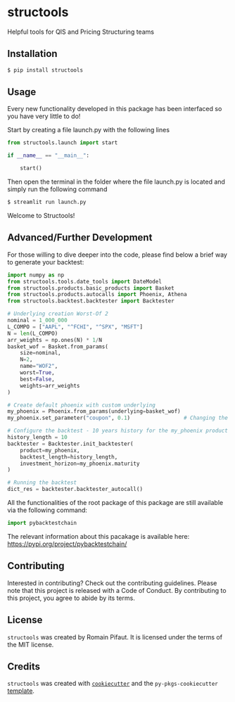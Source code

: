 # structools

Helpful tools for QIS and Pricing Structuring teams

## Installation

```bash
$ pip install structools
```

## Usage

Every new functionality developed in this package has been interfaced so you have very little to do!

Start by creating a file launch.py with the following lines

```python
from structools.launch import start

if __name__ == "__main__":

    start()
```

Then open the terminal in the folder where the file launch.py is located and simply run the following command

```bash
$ streamlit run launch.py
```

Welcome to Structools!


## Advanced/Further Development

For those willing to dive deeper into the code, please find below a brief way to generate your backtest:

```python
import numpy as np
from structools.tools.date_tools import DateModel
from structools.products.basic_products import Basket
from structools.products.autocalls import Phoenix, Athena
from structools.backtest.backtester import Backtester

# Underlying creation Worst-Of 2
nominal = 1_000_000
L_COMPO = ["AAPL", "^FCHI", "^SPX", "MSFT"]
N = len(L_COMPO)
arr_weights = np.ones(N) * 1/N
basket_wof = Basket.from_params(
    size=nominal,
    N=2,
    name="WOF2",
    worst=True,
    best=False,
    weights=arr_weights
)

# Create default phoenix with custom underlying
my_phoenix = Phoenix.from_params(underlying=basket_wof)
my_phoenix.set_parameter("coupon", 0.1)                 # Changing the coupon value to 10

# Configure the backtest - 10 years history for the my_phoenix product
history_length = 10
backtester = Backtester.init_backtester(
    product=my_phoenix,
    backtest_length=history_length,
    investment_horizon=my_phoenix.maturity
)

# Running the backtest
dict_res = backtester.backtester_autocall()
```


All the functionalities of the root package of this package are still available via the following command:

```python
import pybacktestchain
```

The relevant information about this pacakage is available here: https://pypi.org/project/pybacktestchain/

## Contributing

Interested in contributing? Check out the contributing guidelines. Please note that this project is released with a Code of Conduct. By contributing to this project, you agree to abide by its terms.

## License

`structools` was created by Romain Pifaut. It is licensed under the terms of the MIT license.

## Credits

`structools` was created with [`cookiecutter`](https://cookiecutter.readthedocs.io/en/latest/) and the `py-pkgs-cookiecutter` [template](https://github.com/py-pkgs/py-pkgs-cookiecutter).

